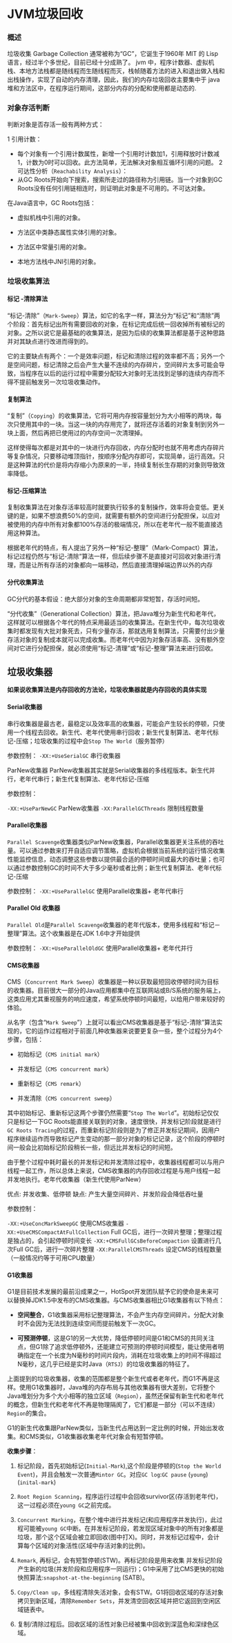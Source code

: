 # JVM垃圾回收

### 概述

垃圾收集 Garbage Collection 通常被称为“GC”，它诞生于1960年 MIT 的 Lisp 语言，经过半个多世纪，目前已经十分成熟了。 jvm 中，程序计数器、虚拟机栈、本地方法栈都是随线程而生随线程而灭，栈帧随着方法的进入和退出做入栈和出栈操作，实现了自动的内存清理，因此，我们的内存垃圾回收主要集中于 java 堆和方法区中，在程序运行期间，这部分内存的分配和使用都是动态的.

### 对象存活判断
判断对象是否存活一般有两种方式：

1 引用计数：
  * 每个对象有一个引用计数属性，新增一个引用时计数加1，引用释放时计数减1，计数为0时可以回收。此方法简单，无法解决对象相互循环引用的问题。
2 可达性分析（`Reachability Analysis`）：
  * 从GC Roots开始向下搜索，搜索所走过的路径称为引用链。当一个对象到GC Roots没有任何引用链相连时，则证明此对象是不可用的。不可达对象。

在Java语言中，GC Roots包括：

* 虚拟机栈中引用的对象。

* 方法区中类静态属性实体引用的对象。

* 方法区中常量引用的对象。

* 本地方法栈中JNI引用的对象。

### 垃圾收集算法

#### 标记 -清除算法

“标记-清除”（`Mark-Sweep`）算法，如它的名字一样，算法分为“标记”和“清除”两个阶段：首先标记出所有需要回收的对象，在标记完成后统一回收掉所有被标记的对象。之所以说它是最基础的收集算法，是因为后续的收集算法都是基于这种思路并对其缺点进行改进而得到的。

它的主要缺点有两个：一个是效率问题，标记和清除过程的效率都不高；另外一个是空间问题，标记清除之后会产生大量不连续的内存碎片，空间碎片太多可能会导致，当程序在以后的运行过程中需要分配较大对象时无法找到足够的连续内存而不得不提前触发另一次垃圾收集动作。

#### 复制算法

“复制”（`Copying`）的收集算法，它将可用内存按容量划分为大小相等的两块，每次只使用其中的一块。当这一块的内存用完了，就将还存活着的对象复制到另外一块上面，然后再把已使用过的内存空间一次清理掉。

这样使得每次都是对其中的一块进行内存回收，内存分配时也就不用考虑内存碎片等复杂情况，只要移动堆顶指针，按顺序分配内存即可，实现简单，运行高效。只是这种算法的代价是将内存缩小为原来的一半，持续复制长生存期的对象则导致效率降低。

#### 标记-压缩算法

复制收集算法在对象存活率较高时就要执行较多的复制操作，效率将会变低。更关键的是，如果不想浪费50%的空间，就需要有额外的空间进行分配担保，以应对被使用的内存中所有对象都100%存活的极端情况，所以在老年代一般不能直接选用这种算法。

根据老年代的特点，有人提出了另外一种“标记-整理”（Mark-Compact）算法，标记过程仍然与“标记-清除”算法一样，但后续步骤不是直接对可回收对象进行清理，而是让所有存活的对象都向一端移动，然后直接清理掉端边界以外的内存

#### 分代收集算法

GC分代的基本假设：绝大部分对象的生命周期都非常短暂，存活时间短。

“分代收集”（Generational Collection）算法，把Java堆分为新生代和老年代，这样就可以根据各个年代的特点采用最适当的收集算法。在新生代中，每次垃圾收集时都发现有大批对象死去，只有少量存活，那就选用复制算法，只需要付出少量存活对象的复制成本就可以完成收集。而老年代中因为对象存活率高、没有额外空间对它进行分配担保，就必须使用“标记-清理”或“标记-整理”算法来进行回收。

## 垃圾收集器

**如果说收集算法是内存回收的方法论，垃圾收集器就是内存回收的具体实现**

#### Serial收集器

串行收集器是最古老，最稳定以及效率高的收集器，可能会产生较长的停顿，只使用一个线程去回收。新生代、老年代使用串行回收；新生代复制算法、老年代标记-压缩；垃圾收集的过程中会`Stop The World`（服务暂停）

参数控制： `-XX:+UseSerialGC` 串行收集器

ParNew收集器 ParNew收集器其实就是Serial收集器的多线程版本。新生代并行，老年代串行；新生代复制算法、老年代标记-压缩

参数控制：

`-XX:+UseParNewGC` ParNew收集器
`-XX:ParallelGCThreads` 限制线程数量

#### Parallel收集器

`Parallel Scavenge`收集器类似ParNew收集器，Parallel收集器更关注系统的吞吐量。可以通过参数来打开自适应调节策略，虚拟机会根据当前系统的运行情况收集性能监控信息，动态调整这些参数以提供最合适的停顿时间或最大的吞吐量；也可以通过参数控制GC的时间不大于多少毫秒或者比例；新生代复制算法、老年代标记-压缩

参数控制： `-XX:+UseParallelGC` 使用Parallel收集器+ 老年代串行

#### Parallel Old 收集器

`Parallel Old`是`Parallel Scavenge`收集器的老年代版本，使用多线程和“标记－整理”算法。这个收集器是在JDK 1.6中才开始提供

参数控制： `-XX:+UseParallelOldGC` 使用Parallel收集器+ 老年代并行

#### CMS收集器

CMS（`Concurrent Mark Sweep`）收集器是一种以获取最短回收停顿时间为目标的收集器。目前很大一部分的Java应用都集中在互联网站或B/S系统的服务端上，这类应用尤其重视服务的响应速度，希望系统停顿时间最短，以给用户带来较好的体验。

从名字（包含“`Mark Sweep`”）上就可以看出CMS收集器是基于“标记-清除”算法实现的，它的运作过程相对于前面几种收集器来说要更复杂一些，整个过程分为4个步骤，包括：

* 初始标记（`CMS initial mark`）

* 并发标记（`CMS concurrent mark`）

* 重新标记（`CMS remark`）

* 并发清除（`CMS concurrent sweep`）

其中初始标记、重新标记这两个步骤仍然需要“`Stop The World`”。初始标记仅仅只是标记一下GC Roots能直接关联到的对象，速度很快，并发标记阶段就是进行`GC Roots Tracing`的过程，而重新标记阶段则是为了修正并发标记期间，因用户程序继续运作而导致标记产生变动的那一部分对象的标记记录，这个阶段的停顿时间一般会比初始标记阶段稍长一些，但远比并发标记的时间短。

由于整个过程中耗时最长的并发标记和并发清除过程中，收集器线程都可以与用户线程一起工作，所以总体上来说，CMS收集器的内存回收过程是与用户线程一起并发地执行。老年代收集器（新生代使用ParNew）

优点: 并发收集、低停顿
缺点: 产生大量空间碎片、并发阶段会降低吞吐量

参数控制：

`-XX:+UseConcMarkSweepGC` 使用CMS收集器
`-XX:+UseCMSCompactAtFullCollection` Full GC后，进行一次碎片整理；整理过程是独占的，会引起停顿时间变长
`-XX:+CMSFullGCsBeforeCompaction` 设置进行几次Full GC后，进行一次碎片整理
`-XX:ParallelCMSThreads` 设定CMS的线程数量（一般情况约等于可用CPU数量）

#### G1收集器
G1是目前技术发展的最前沿成果之一，HotSpot开发团队赋予它的使命是未来可以替换掉JDK1.5中发布的CMS收集器。与CMS收集器相比G1收集器有以下特点：

* **空间整合**，G1收集器采用标记整理算法，不会产生内存空间碎片。分配大对象时不会因为无法找到连续空间而提前触发下一次GC。

* **可预测停顿**，这是G1的另一大优势，降低停顿时间是G1和CMS的共同关注点，但G1除了追求低停顿外，还能建立可预测的停顿时间模型，能让使用者明确指定在一个长度为N毫秒的时间片段内，消耗在垃圾收集上的时间不得超过N毫秒，这几乎已经是实时Java（`RTSJ`）的垃圾收集器的特征了。

上面提到的垃圾收集器，收集的范围都是整个新生代或者老年代，而G1不再是这样。使用G1收集器时，Java堆的内存布局与其他收集器有很大差别，它将整个Java堆划分为多个大小相等的独立区域（`Region`），虽然还保留有新生代和老年代的概念，但新生代和老年代不再是物理隔阂了，它们都是一部分（可以不连续）`Region`的集合。

G1的新生代收集跟ParNew类似，当新生代占用达到一定比例的时候，开始出发收集。和CMS类似，G1收集器收集老年代对象会有短暂停顿。

**收集步骤**：

1. 标记阶段，首先初始标记(`Initial-Mark`),这个阶段是停顿的(`Stop the World Event`)，并且会触发一次普通`Mintor GC`。对应`GC log`:`GC pause` (`young`) (`inital-mark`)

2. `Root Region Scanning`，程序运行过程中会回收survivor区(存活到老年代)，这一过程必须在`young GC`之前完成。

3. `Concurrent Marking`，在整个堆中进行并发标记(和应用程序并发执行)，此过程可能被`young GC`中断。在并发标记阶段，若发现区域对象中的所有对象都是垃圾，那个这个区域会被立即回收(图中打X)。同时，并发标记过程中，会计算每个区域的对象活性(区域中存活对象的比例)。

4. `Remark`, 再标记，会有短暂停顿(STW)。再标记阶段是用来收集 并发标记阶段 产生新的垃圾(并发阶段和应用程序一同运行)；G1中采用了比CMS更快的初始快照算法:`snapshot-at-the-beginning` (SATB)。

5. `Copy/Clean up`，多线程清除失活对象，会有STW。G1将回收区域的存活对象拷贝到新区域，清除`Remember Sets`，并发清空回收区域并把它返回到空闲区域链表中。

6. 复制/清除过程后。回收区域的活性对象已经被集中回收到深蓝色和深绿色区域。